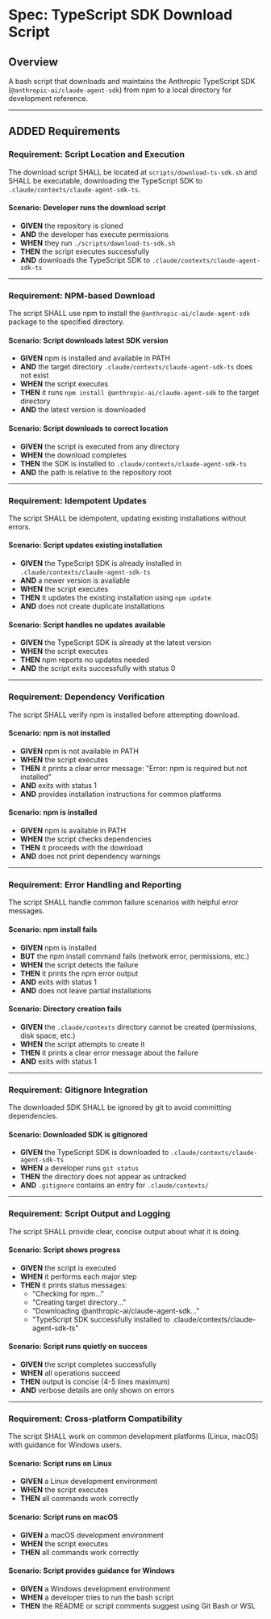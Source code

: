 # Spec: TypeScript SDK Download Script

## Overview
A bash script that downloads and maintains the Anthropic TypeScript SDK (`@anthropic-ai/claude-agent-sdk`) from npm to a local directory for development reference.

---

## ADDED Requirements

### Requirement: Script Location and Execution
The download script SHALL be located at `scripts/download-ts-sdk.sh` and SHALL be executable, downloading the TypeScript SDK to `.claude/contexts/claude-agent-sdk-ts`.

#### Scenario: Developer runs the download script
- **GIVEN** the repository is cloned
- **AND** the developer has execute permissions
- **WHEN** they run `./scripts/download-ts-sdk.sh`
- **THEN** the script executes successfully
- **AND** downloads the TypeScript SDK to `.claude/contexts/claude-agent-sdk-ts`

---

### Requirement: NPM-based Download
The script SHALL use npm to install the `@anthropic-ai/claude-agent-sdk` package to the specified directory.

#### Scenario: Script downloads latest SDK version
- **GIVEN** npm is installed and available in PATH
- **AND** the target directory `.claude/contexts/claude-agent-sdk-ts` does not exist
- **WHEN** the script executes
- **THEN** it runs `npm install @anthropic-ai/claude-agent-sdk` to the target directory
- **AND** the latest version is downloaded

#### Scenario: Script downloads to correct location
- **GIVEN** the script is executed from any directory
- **WHEN** the download completes
- **THEN** the SDK is installed to `.claude/contexts/claude-agent-sdk-ts`
- **AND** the path is relative to the repository root

---

### Requirement: Idempotent Updates
The script SHALL be idempotent, updating existing installations without errors.

#### Scenario: Script updates existing installation
- **GIVEN** the TypeScript SDK is already installed in `.claude/contexts/claude-agent-sdk-ts`
- **AND** a newer version is available
- **WHEN** the script executes
- **THEN** it updates the existing installation using `npm update`
- **AND** does not create duplicate installations

#### Scenario: Script handles no updates available
- **GIVEN** the TypeScript SDK is already at the latest version
- **WHEN** the script executes
- **THEN** npm reports no updates needed
- **AND** the script exits successfully with status 0

---

### Requirement: Dependency Verification
The script SHALL verify npm is installed before attempting download.

#### Scenario: npm is not installed
- **GIVEN** npm is not available in PATH
- **WHEN** the script executes
- **THEN** it prints a clear error message: "Error: npm is required but not installed"
- **AND** exits with status 1
- **AND** provides installation instructions for common platforms

#### Scenario: npm is installed
- **GIVEN** npm is available in PATH
- **WHEN** the script checks dependencies
- **THEN** it proceeds with the download
- **AND** does not print dependency warnings

---

### Requirement: Error Handling and Reporting
The script SHALL handle common failure scenarios with helpful error messages.

#### Scenario: npm install fails
- **GIVEN** npm is installed
- **BUT** the npm install command fails (network error, permissions, etc.)
- **WHEN** the script detects the failure
- **THEN** it prints the npm error output
- **AND** exits with status 1
- **AND** does not leave partial installations

#### Scenario: Directory creation fails
- **GIVEN** the `.claude/contexts` directory cannot be created (permissions, disk space, etc.)
- **WHEN** the script attempts to create it
- **THEN** it prints a clear error message about the failure
- **AND** exits with status 1

---

### Requirement: Gitignore Integration
The downloaded SDK SHALL be ignored by git to avoid committing dependencies.

#### Scenario: Downloaded SDK is gitignored
- **GIVEN** the TypeScript SDK is downloaded to `.claude/contexts/claude-agent-sdk-ts`
- **WHEN** a developer runs `git status`
- **THEN** the directory does not appear as untracked
- **AND** `.gitignore` contains an entry for `.claude/contexts/`

---

### Requirement: Script Output and Logging
The script SHALL provide clear, concise output about what it is doing.

#### Scenario: Script shows progress
- **GIVEN** the script is executed
- **WHEN** it performs each major step
- **THEN** it prints status messages:
  - "Checking for npm..."
  - "Creating target directory..."
  - "Downloading @anthropic-ai/claude-agent-sdk..."
  - "TypeScript SDK successfully installed to .claude/contexts/claude-agent-sdk-ts"

#### Scenario: Script runs quietly on success
- **GIVEN** the script completes successfully
- **WHEN** all operations succeed
- **THEN** output is concise (4-5 lines maximum)
- **AND** verbose details are only shown on errors

---

### Requirement: Cross-platform Compatibility
The script SHALL work on common development platforms (Linux, macOS) with guidance for Windows users.

#### Scenario: Script runs on Linux
- **GIVEN** a Linux development environment
- **WHEN** the script executes
- **THEN** all commands work correctly

#### Scenario: Script runs on macOS
- **GIVEN** a macOS development environment
- **WHEN** the script executes
- **THEN** all commands work correctly

#### Scenario: Script provides guidance for Windows
- **GIVEN** a Windows development environment
- **WHEN** a developer tries to run the bash script
- **THEN** the README or script comments suggest using Git Bash or WSL

